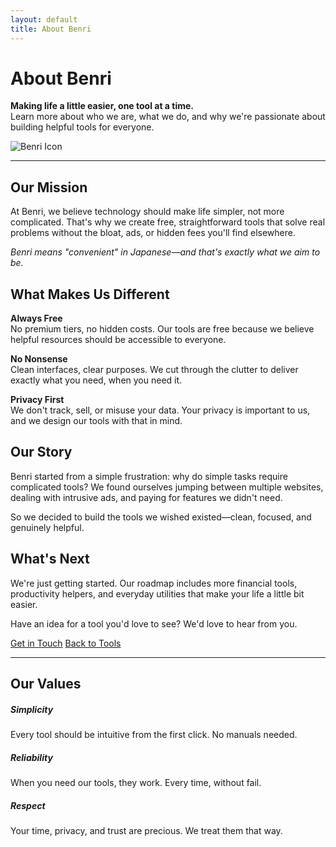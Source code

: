 ```yaml
---
layout: default
title: About Benri
---
```

<main>
  <div class="container py-5">
    <!-- Header Row with Icon -->
    <div class="row align-items-center mb-4">
      <div class="col-md-8">
        <h1>About Benri</h1>
        <p class="fs-5">
          <b>Making life a little easier, one tool at a time.</b><br>
          Learn more about who we are, what we do, and why we're passionate about building helpful tools for everyone.
        </p>
      </div>
      <div class="col-md-4 text-center">
        <!-- Large Bootstrap Icon -->
       <img src="/benri/benri_icon.png" alt="Benri Icon" class="img-fluid" style="max-width: 150px; height: auto;">
      </div>
    </div>
    <hr class="col-3 col-md-2 mb-5">    
    <!-- About Sections -->
    <div class="row g-5">
      <div class="col-md-6">
        <h2>Our Mission</h2>
        <p>At Benri, we believe technology should make life simpler, not more complicated. That's why we create free, straightforward tools that solve real problems without the bloat, ads, or hidden fees you'll find elsewhere.</p>
        <p><i>Benri means "convenient" in Japanese—and that's exactly what we aim to be.</i></p>
        <h2 class="mt-4">What Makes Us Different</h2>
        <div>
          <p><strong>Always Free</strong><br>
          No premium tiers, no hidden costs. Our tools are free because we believe helpful resources should be accessible to everyone.</p>
          <p><strong>No Nonsense</strong><br>
          Clean interfaces, clear purposes. We cut through the clutter to deliver exactly what you need, when you need it.</p>
          <p><strong>Privacy First</strong><br>
          We don't track, sell, or misuse your data. Your privacy is important to us, and we design our tools with that in mind.</p>
        </div>
      <div class="col-md-6">
        <h2>Our Story</h2>
        <p>Benri started from a simple frustration: why do simple tasks require complicated tools? We found ourselves jumping between multiple websites, dealing with intrusive ads, and paying for features we didn't need.</p>
        <p>So we decided to build the tools we wished existed—clean, focused, and genuinely helpful.</p>    
        <h2 class="mt-4">What's Next</h2>
        <p>We're just getting started. Our roadmap includes more financial tools, productivity helpers, and everyday utilities that make your life a little bit easier.</p>
        <p>Have an idea for a tool you'd love to see? We'd love to hear from you.</p>  
        <div class="mt-4">
          <a href="mailto:hello@benri.com" class="btn btn-primary btn-sm px-4">Get in Touch</a>
          <a href="/" class="btn btn-outline-secondary btn-sm px-4 ms-2">Back to Tools</a>
        </div>
      </div>
    </div>
    <!-- Optional: Team or Values Section -->
    <div class="row mt-5">
      <div class="col-12">
        <hr class="col-3 col-md-2 mb-4">
        <h2>Our Values</h2>
        <div class="row">
          <div class="col-md-4 mb-3">
            <h5>Simplicity</h5>
            <p class="text-muted">Every tool should be intuitive from the first click. No manuals needed.</p>
          </div>
          <div class="col-md-4 mb-3">
            <h5>Reliability</h5>
            <p class="text-muted">When you need our tools, they work. Every time, without fail.</p>
          </div>
          <div class="col-md-4 mb-3">
            <h5>Respect</h5>
            <p class="text-muted">Your time, privacy, and trust are precious. We treat them that way.</p>
          </div>
        </div>
      </div>
    </div>
  </div>
</main>
